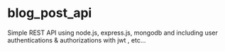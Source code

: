 # blog_post_api
Simple REST API using node.js, express.js, mongodb and including user authentications &amp; authorizations with jwt , etc...
